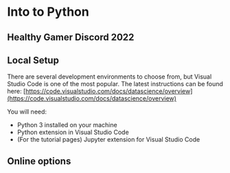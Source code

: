 # Into to Python

## Healthy Gamer Discord 2022

## Local Setup

There are several development environments to choose from, but Visual Studio Code is one of the most popular. The latest instructions can be found here: [https://code.visualstudio.com/docs/datascience/overview](https://code.visualstudio.com/docs/datascience/overview)

You will need:

- Python 3 installed on your machine
- Python extension in Visual Studio Code
- (For the tutorial pages) Jupyter extension for Visual Studio Code

## Online options
